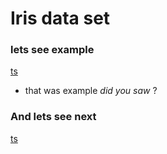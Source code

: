# Iris data set


### lets see example
[ts](docs/code_snippets/playground_iris.ts)

- that was example _did you saw_ ?

### And lets see next 

[ts](docs/code_snippets/playground_randomForest.ts)
